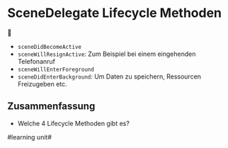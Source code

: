 # SceneDelegate Lifecycle Methoden
🔄

- `sceneDidBecomeActive`
- `sceneWillResignActive`: Zum Beispiel bei einem eingehenden Telefonanruf
- `sceneWillEnterForeground`
- `sceneDidEnterBackground`: Um Daten zu speichern, Ressourcen Freizugeben etc.

## Zusammenfassung
- Welche 4 Lifecycle Methoden gibt es?
								 


#learning unit#